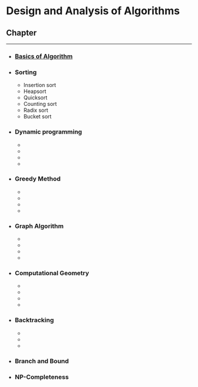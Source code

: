 # Design and Analysis of Algorithms<br/>
## Chapter<br/>
<hr/>

- ### [Basics of Algorithm][DA1]
- ### **Sorting**
    - Insertion sort
    - Heapsort
    - Quicksort
    - Counting sort
    - Radix sort
    - Bucket sort
- ### **Dynamic programming**
    -
    -
    -
    -
- ### **Greedy Method**
    -
    -
    -
    -
- ### **Graph Algorithm**
    -
    -
    -
    -
- ### **Computational Geometry**
    -
    -
    -
    -
- ### **Backtracking**
    -
    -
    -
- ### **Branch and Bound**
- ### **NP-Completeness**



<!--Links-->
[DA1]: https://github.com/HasanTarik-REC/Note-Collections/blob/Feature/Second%20Year/Even%20Semester/Design%20and%20Analysis%20of%20Algorithms/Chapter%201%20(Basics%20of%20Algorithm).md